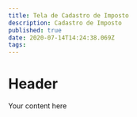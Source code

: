 ```yaml
---
title: Tela de Cadastro de Imposto
description: Cadastro de Imposto
published: true
date: 2020-07-14T14:24:38.069Z
tags: 
---
```


# Header
Your content here